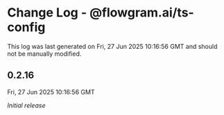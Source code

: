 # Change Log - @flowgram.ai/ts-config

This log was last generated on Fri, 27 Jun 2025 10:16:56 GMT and should not be manually modified.

## 0.2.16
Fri, 27 Jun 2025 10:16:56 GMT

_Initial release_

